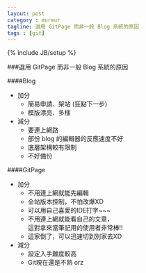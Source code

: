 ```yaml
---
layout: post
category : murmur
tagline: 選用 GitPage 而非一般 Blog 系統的原因
tags : [git]
---
```

{% include JB/setup %}

###選用 GitPage 而非一般 Blog 系統的原因

####Blog
* 加分
    * 簡易申請、架站 (狂點下一步)
    * 模版漂亮、多樣
* 減分
    * 要連上網路
    * 部份 blog 的編輯器的反應速度不好
    * 底層架構較有限制
    * 不好備份

####GitPage
* 加分
    * 不用連上網就能先編輯
    * 全站版本控制，不怕改爆XD
    * 可以用自己喜愛的IDE打字~~~
    * 不用連上網就能看自己的文章，  
      這對拿來當筆記用的使用者非常棒!!
    * 這家倒了，可以迅速切到別家去XD
* 減分
    * 設定入手難度較高
    * Git現在還是不熟 orz